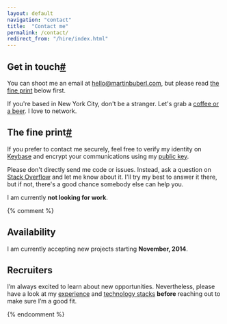 ```yaml
---
layout: default
navigation: "contact"
title:  "Contact me"
permalink: /contact/
redirect_from: "/hire/index.html"
---
```


<h2 id="get-in-touch" class="has-permalink">Get in touch<a class="permalink" title="Permalink" href="#get-in-touch">#</a></h2>

You can shoot me an email at <a href="mailto:hello@martinbuberl.com">hello@martinbuberl.com</a>, but please read [the fine print](#the-fine-print) below first.

If you're based in New York City, don't be a stranger. Let's grab a <a target="_blank" href="https://www.google.com/maps/d/u/0/viewer?mid=z0LjC9OnxbQk.k1owu1D1B2zg">coffee or a beer</a>. I love to network.

<h2 id="the-fine-print" class="has-permalink">The fine print<a class="permalink" title="Permalink" href="#the-fine-print">#</a></h2>

If you prefer to contact me securely, feel free to verify my identity on <a target="_blank" href="https://keybase.io/martinbuberl">Keybase</a> and encrypt your communications using my <a target="_blank" href="https://keybase.io/martinbuberl/key.asc">public key</a>.

Please don't directly send me code or issues. Instead, ask a question on <a target="_blank" href="http://stackoverflow.com/questions/ask">Stack Overflow</a> and let me know about it. I'll try my best to answer it there, but if not, there's a good chance somebody else can help you.

I am currently **not looking for work**.

{% comment %}

## Availability

I am currently accepting new projects starting **November, 2014**.

## Recruiters

I’m always excited to learn about new opportunities. Nevertheless, please have a look at my <a target="_blank" href="http://careers.stackoverflow.com/martinbuberl">experience</a> and [technology stacks](/resources/) **before** reaching out to make sure I’m a good fit.

{% endcomment %}